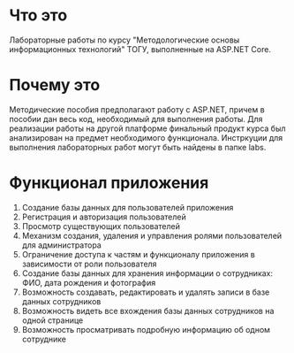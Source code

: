 # Что это
Лабораторные работы по курсу "Методологические основы информационных технологий" ТОГУ, выполненные на ASP.NET Core.
# Почему это
Методические пособия предполагают работу с ASP.NET, причем в пособии дан весь код, необходимый для выполнения работы. Для реализации работы на другой платформе финальный продукт курса был анализирован на предмет необходимого функционала. Инстркуции для выполнения лабораторных работ могут быть найдены в папке labs.
# Функционал приложения
1.	Создание базы данных для пользователей приложения
2.	Регистрация и авторизация пользователей
3.	Просмотр существующих пользователей
4.	Механизм создания, удаления и управления ролями пользователей для администратора
5.	Ограничение доступа к частям и функционалу приложения в зависимости от роли пользователя
6.	Создание базы данных для хранения информации о сотрудниках: ФИО, дата рождения и фотография
7.	Возможность создавать, редактировать и удалять записи в базе данных сотрудников
8.	Возможность видеть все вхождения базы данных сотрудников на одной странице
9.	Возможность просматривать подробную информацию об одном сотруднике

